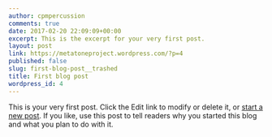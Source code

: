 ```yaml
---
author: cpmpercussion
comments: true
date: 2017-02-20 22:09:09+00:00
excerpt: This is the excerpt for your very first post.
layout: post
link: https://metatoneproject.wordpress.com/?p=4
published: false
slug: first-blog-post__trashed
title: First blog post
wordpress_id: 4
---
```


This is your very first post. Click the Edit link to modify or delete it, or [start a new post](https://wordpress.com/post). If you like, use this post to tell readers why you started this blog and what you plan to do with it.
